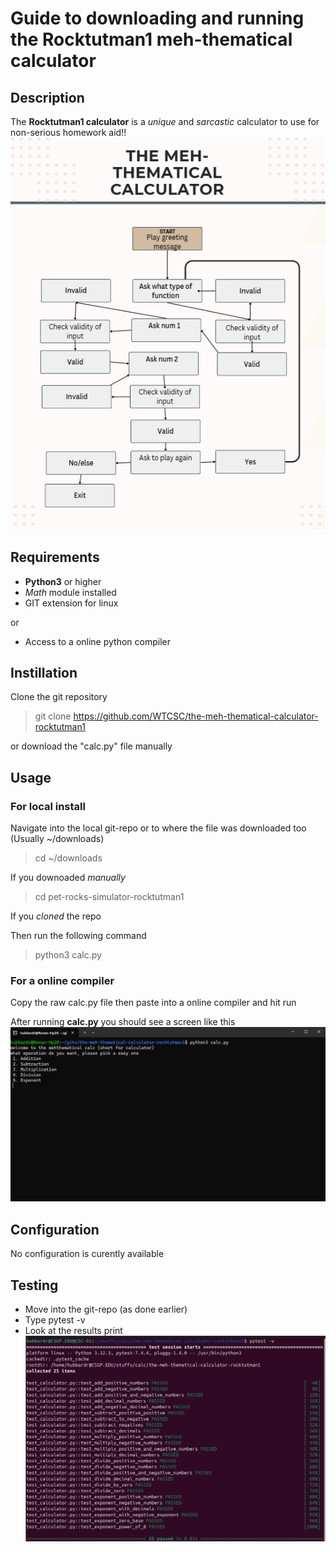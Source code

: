 # Guide to downloading and running the Rocktutman1 meh-thematical calculator

## Description

The **Rocktutman1 calculator** is a *unique* and *sarcastic* calculator to use for non-serious homework aid!!
![flowchart image](https://github.com/WTCSC/the-meh-thematical-calculator-rocktutman1/blob/main/images/Screenshot%202025-09-28%20005620.png)
## Requirements

- **Python3** or higher
- *Math* module installed
- GIT extension for linux

or 

- Access to a online python compiler

## Instillation 

Clone the git repository

> git clone https://github.com/WTCSC/the-meh-thematical-calculator-rocktutman1

or download the "calc.py" file manually

## Usage

### For local install

Navigate into the local git-repo or to where the file was downloaded too (Usually ~/downloads)

>cd ~/downloads

If you downoaded *manually*

>cd pet-rocks-simulator-rocktutman1

If you *cloned* the repo

Then run the following command 
>python3 calc.py
### For a online compiler

Copy the raw calc.py file then paste into a online compiler and hit run

After running **calc.py** you should see a screen like this
![terminal screen](https://github.com/WTCSC/the-meh-thematical-calculator-rocktutman1/blob/main/images/Screenshot%202025-09-28%20004649.png)
## Configuration

No configuration is curently available

## Testing

* Move into the git-repo (as done earlier)
* Type pytest -v
* Look at the results print
  ![testresults](https://github.com/WTCSC/the-meh-thematical-calculator-rocktutman1/blob/main/images/Screenshot%20from%202025-10-21%2014-32-22.png)

